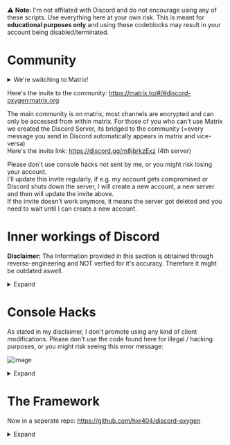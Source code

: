 :warning: **Note:** I'm not affilated with Discord and do not encourage using any of these scripts. Use everything here at your own risk. This is meant for **educational purposes only** and using these codeblocks may result in your account being disabled/terminated.

# Community

<details>
  <summary>We're switching to Matrix!</summary>
  
Matrix is a community-based, decentralized, privacy friendly, end-to-end encrypted (super secure), uncensorable and open source messaging protocol, which unlike discord promotes custom clients and modifications. There are multiple different clients available, the most popular one (and also the refrence implementation) is Element. It runs on most OSes and also has a pretty good web version. For more information check out https://matrix.org and https://element.io.<br>
I often get asked: "*If Matrix is so super awesome, why didn't you start using earlier?*"<br>
Well actually I've been using Matrix for quite a long time now. I never really thought about using it for this Discord stuff.
</details>

Here's the invite to the community: https://matrix.to/#/#discord-oxygen:matrix.org

The main community is on matrix, most channels are encrypted and can only be accessed from within matrix.
For those of you who can't use Matrix we created the Discord Server, its bridged to the community (=every message you send in Discord automatically appears in matrix and vice-versa)<br>
Here's the invite link: https://discord.gg/m8jbrkzExz (4th server)<br>


Please don't use console hacks not sent by me, or you might risk losing your account.<br>
I'll update this invite regularly, if e.g. my account gets compromised or Discord shuts down the server, I will create a new account, a new server and then will update the invite above.<br>
If the invite doesn't work anymore, it means the server got deleted and you need to wait until I can create a new account.

# Inner workings of Discord

**Disclaimer:** The Information provided in this section is obtained through reverse-engineering and NOT verfied for it's accuracy. Therefore it might be outdated aswell.
<details>
  <summary>Expand</summary>

## Discord Token Syntax

<details>
<table>
  <tr><th></th><th>Example</th></tr>
  <tr><td>User ID Encoded in Base64</td><td>NTzQvPcLBacBmgajXQc7QAaU</td></tr>
  <tr><td>Dot</td><td>.</td></tr>
  <tr><td>Timestamp -epoch(1293840000) converted to base64</td><td>XCgboz</td></tr>
  <tr><td>Dot</td><td>.</td></tr>
  <tr><td>HMAC consiting of 27 chars (uppercase/lowercase letters, numbers, - or _)</td><td>c4t51kFWSEmdmaPnKoyUuu8E78E</td></tr>
</table>
There is this awesome diagram from <a href="https://github.com/hxr404/Discord-Console-hacks/issues/2">#2</a> wich shows the exact token structure:<br><br>
<img src="https://user-images.githubusercontent.com/34555296/120932740-4ca47480-c6f7-11eb-9270-6fb3fbbd856c.png"></img> <br>
</details>
<br>

## Discords Internal Server Structure

<details>
Check out this article about Reverse Engineering Discord, and the proof that Discord decrypts your encrypted data: <a href="https://medium.com/tenable-techblog/lets-reverse-engineer-discord-1976773f4626">https://medium.com/tenable-techblog/lets-reverse-engineer-discord-1976773f4626</a><br>
They can also read your messages (e.g. in DM's), log all edits and deleted messages and record your voice calls.

![grafik](https://user-images.githubusercontent.com/55095883/116671170-e9f5e580-a9a0-11eb-98f9-3bcd65b9fdbf.png)

<br>
<sup>How sending Audio/Video Messages in Discord Works.</sup>
</details>
<br>
</details>

# Console Hacks

As stated in my disclaimer, I don't promote using any kind of client modifications. Please don't use the code found here for illegal / hacking purposes, or you might risk seeing this error message:<br>

![image](https://user-images.githubusercontent.com/55095883/134189043-4da003de-4829-4d60-888a-6014ebb5c2b8.png)

<details>
  <summary>Expand</summary>

## How to use these Hacks

It only works on Web and Desktop Versions (Windows, Linux, MacOS), not on Mobile.
1. Press CTRL + SHIFT + I to toggle Developer Tools (Discord is based on electronjs wich is basically google chrome)
2. Click on "Console" if not already selected
3. Paste the script in
4. Press enter

## Obtaining your Token

Copies your Token into the clipboard.<br>
**:warning: DO NOT GIVE THIS TO ANYONE. It grants full access to your account.**
<details>
<summary>Expand</summary>

Paste this into the Console (while being logged in)

```js
window.webpackChunkdiscord_app.push([[Math.random()], {}, (req) => {for (const m of Object.keys(req.c).map((x) => req.c[x].exports).filter((x) => x)) {if (m.default && m.default.getToken !== undefined) {return copy(m.default.getToken())}if (m.getToken !== undefined) {return copy(m.getToken())}}}]); console.log("%cWorked!", "font-size: 50px"); console.log(`%cYou now have your token in the clipboard!`, "font-size: 16px")
```

The token should be in your clipboard now.
</details>
<br>

## Logging in using Token

Modifies the login screen so you can use tokens to log in.

<details>
<summary>Expand</summary>

Paste this into the Console (CTRL + SHIFT + I) on the login screen (you need to be logged out)

```js
function login(e) {setInterval(() => {window.webpackChunkdiscord_app.push([[Math.random()], {}, (req) => {for (const m of Object.keys(req.c).map((x) => req.c[x].exports).filter((x) => x)) {if (m.default && m.default.setToken !== undefined) {return m.default.setToken(e)}if (m.setToken !== undefined) {return m.setToken(e)}}}]);console.log("%cWorked!", "font-size: 50px");}, 50), setTimeout(() => {window.location.reload()}, 2500)}function buttonlogin(){login(document.getElementsByClassName("inputDefault-3FGxgL input-2g-os5")[0].value)}var element;(element=document.getElementsByClassName("marginBottom8-emkd0_ button-1cRKG6 button-f2h6uQ lookFilled-yCfaCM colorBrand-I6CyqQ sizeLarge-3mScP9 fullWidth-fJIsjq grow-2sR_-F")[0]).addEventListener("click",buttonlogin),(element=document.getElementsByClassName("marginBottom20-315RVT")[0]).parentElement.removeChild(element),(element=document.getElementsByClassName("colorStandard-21JIj7 size14-3fJ-ot h5-2RwDNl title-3hptVQ defaultMarginh5-3Jxf6f")[0]).innerHTML="Token",element.id="Token",(element=document.getElementsByClassName("transitionGroup-bPT0qU qrLogin-1ejtpI")[0]).parentElement.removeChild(element),(element=document.getElementsByClassName("verticalSeparator-2r9gHa")[0]).parentElement.removeChild(element);
```

and log in<br>
Note that this doesn't work with bot tokens. Bot tokens are different than user tokens, and Discord doesn't support this.<br>

![exampleimage](https://user-images.githubusercontent.com/55095883/105732516-d0bc4380-5f30-11eb-959f-9fae0ddc9b7b.png)<br>
<sup>Login Screen after running the hack</sup>
<br>

</details>
<br>

## Enable Staff Mode

Enables some hidden features and sets your client to staff mode
<details>
<summary>Expand</summary>
 
This will trick your client into thinking that you are a Discord Staff (by modifiying the flags)
and will also enable the secret experiments, Developer Options Menu, and more (where you can get secret unreleased discord updates, 
emulate a different client, generate build overrides etc.)

```js
(() => {
let wpRequire;
window.webpackChunkdiscord_app.push([[ Math.random() ], {}, (req) => { wpRequire = req; }]);
mod = Object.values(wpRequire.c).find(x => typeof x?.exports?.default?.isDeveloper !== "undefined")
usermod = Object.values(wpRequire.c).find(x => x?.exports?.default?.getUsers)
nodes = Object.values(mod.exports.default._dispatcher._actionHandlers._dependencyGraph.nodes)
try {
    nodes.find(x => x.name == "ExperimentStore").actionHandler["OVERLAY_INITIALIZE"]({user: {flags: 1}})
} catch (e) {}
oldGetUser = usermod.exports.default.__proto__.getCurrentUser;
usermod.exports.default.__proto__.getCurrentUser = () => ({hasFlag: () => true})
nodes.find(x => x.name == "DeveloperExperimentStore").actionHandler["CONNECTION_OPEN"]()
usermod.exports.default.__proto__.getCurrentUser = oldGetUser
})()
```
<br>
![discorddevoptions](https://cdn.discordapp.com/attachments/788198099067076638/1004823296489029702/unknown.png)<br>
<sup>Developer Options Setting</sup>
</details>
<br>

## Get all Badges

This script enables all badges on your client.

<details>
  <summary>Expand</summary>

Note that other users won't see the badges, only you can.<br>

```js
(() => {
    let flags = {
        "DISCORD_EMPLOYEE": 1 << 0,
        "DISCORD_PARTNER": 1 << 1,
        "HYPESQUAD_EVENTS": 1 << 2,
        "BUG_HUNTER_LEVEL_1": 1 << 3,
        "HOUSE_BRAVERY": 1 << 6,
        "HOUSE_BRILLIANCE": 1 << 7,
        "HOUSE_BALANCE": 1 << 8,
        "EARLY_SUPPORTER": 1 << 9,
        "BUG_HUNTER_LEVEL_2": 1 << 14,
        "VERIFIED_BOT_DEVELOPER": 1 << 17,
        "CERTIFIED_MODERATOR": 1 << 18,
        "ACTIVE_DEVELOPER": 1 << 22
    };
    
    webpackChunkdiscord_app.push([[Math.random()], {}, req => {
        for (const m of Object.keys(req.c).map(x => req.c[x].exports).filter(x => x)) {
            if (m.default && m.default.getCurrentUser !== undefined) {
                return m.default.getCurrentUser().flags = Object.values(flags).reduce((pre, cur) => pre + cur, 0);
            }
        }
    }]);


})();
```
to get all badges and place your account under quarantine (visually):
```js
webpackChunkdiscord_app.push([[Math.random()],{},(req)=>{for(const m of Object.keys(req.c).map((x)=>req.c[x].exports).filter((x)=>x)){if(m.default&&m.default.getCurrentUser!==undefined){return m.default.getCurrentUser().flags=-1}}}]);
```
<br>
![preview](https://user-images.githubusercontent.com/55095883/110086787-191e1b00-7d93-11eb-8f0f-2b3a76210155.png)
<br>
<sup>This isn't a fake screenshot, your client will really display this.</sup>

![preview](https://cdn.discordapp.com/attachments/788198099067076638/1004823731056676954/unknown.png)

</details>


## Bot and System Tag
<details>
  <summary>Spoof that you're a bot or the system</summary>

Bot tag code:
```js
window.webpackChunkdiscord_app.push([[Math.random()], {}, (req) => {for (const m of Object.keys(req.c).map((x) => req.c[x].exports).filter((x) => x)) {if (m.default && m.default.getCurrentUser !== undefined) {return m.default.getCurrentUser().bot = true;}if (m.getCurrentUser !== undefined) {return m.getCurrentUser().bot = true}}}])
window.webpackChunkdiscord_app.push([[Math.random()], {}, (req) => {for (const m of Object.keys(req.c).map((x) => req.c[x].exports).filter((x) => x)) {if (m.default && m.default.getCurrentUser !== undefined) {return m.default.getCurrentUser().isVerifiedBot = () => true;}if (m.getCurrentUser !== undefined) {return m.getCurrentUser().isVerifiedBot = () => true}}}])
```
System tag code:
```js
window.webpackChunkdiscord_app.push([[Math.random()], {}, (req) => {for (const m of Object.keys(req.c).map((x) => req.c[x].exports).filter((x) => x)) {if (m.default && m.default.getCurrentUser !== undefined) {return m.default.getCurrentUser().isSystemUser = () => true;}if (m.getCurrentUser !== undefined) {return m.getCurrentUser().isSystemUser = () => true}}}])
```
<br>
![grafik](https://user-images.githubusercontent.com/55095883/116669184-908cb700-a99e-11eb-9a7f-62c0d19e5486.png)<br>
<sup>Using the System Badge to make funny fake announcements</sup><br>
![grafik](https://user-images.githubusercontent.com/55095883/116669793-47893280-a99f-11eb-972d-bcc8e07c65dd.png)<br>
<sup>Fake Bot badge</sup><br>
![grafik](https://user-images.githubusercontent.com/55095883/116669897-6982b500-a99f-11eb-8dfc-53caa1d312e3.png)<br>
<sup>User Pop-Out with Bot badge</sup><br>
</details>
<br>

## Easy Edit mode

<details>
<summary>You can use this to make fake screenshots without having to do Inspect Element (CTRL + SHIFT + I) each time</summary>

```js
document.designMode = 'on'
```

</details>
<br>

## Free Discord Nitro (hack)

Get some Nitro features without having to buy Nitro.
This is DISCONTINUED and patched. Superseeded by [Discord Oxygen](https://github.com/hxr404/Discord-Oxygen).
<details>
  <summary>Expand</summary>
 
Tricks your client into thinking you have Nitro. Converts the API request into non-nitro requests, so Discord won't notice that you don't have Nitro.
Be extra careful with scripts that claim to do this, this script is the only working one. If you find a copy of this script not directly provided by me or this repo, please report it to me, its probably a scam.<br>
Credit to https://github.com/An00nymushun/DiscordFreeEmojis for the emoji handling part.<br>
Note that not every feature is supported as some things that run server side can't be simulated.
But basic features (like animated emojis) should work.

```js
/*
I removed the code because this shouldn't go public. People would just copy and paste this anywhere and bad people would backdoor it.
Also I don't want Discord to fix this.

This script was replaced by Discord Oxygen (https://github.com/hxr404/Discord-Oxygen).
*/
```
<br>
![grafik](https://user-images.githubusercontent.com/55095883/116668188-5d95f380-a99d-11eb-96cf-a0e2dfc6bb23.png)

<sup>The Subscription Overview. The account used for the screenshot **didn't** buy Nitro</sup>
</details>
<br>

## View NSFW Channels

Displays NSFW channels on an under-18 account.
**Only use this script if you are 18+! There is a reason those channels were marked as NSFW.**
<details>
  <summary>Expand</summary>
<br>
  This script is intended for people (>18) whose accounts have been wrongfully marked as underage and who don't want to doxx their personal data / ID on the internet. Don't use it for other purposes.

```js
var findModule=(item)=>window.webpackChunkdiscord_app.push([[Math.random()],{},(req)=>{for(const m of Object.keys(req.c).map((x)=>req.c[x].exports).filter((x)=>x)){if(m.default&&m.default[item]!==undefined)return m.default}}])
findModule('getCurrentUser').getCurrentUser().nsfwAllowed = true
```
<br>

![grafik](https://raw.githubusercontent.com/PndaBoi/pndaboi/main/6zsLEjYET0.png)<br>
<sup>Before Running The Script ^^</sup><bbr>
<br>
  
![grafik](https://raw.githubusercontent.com/PndaBoi/pndaboi/main/ypzEY7Yw0u.png)

<br>
<sup>After Running The Script ^^</sup><br>
</details>
<br>
  


## Get hidden Channel ID's

Displays the ID's of channel that you can't see without client modifications.
<details>
  <summary>Expand</summary>

```js
window.webpackChunkdiscord_app.push([[Math.random()], {}, (req) => {for (const m of Object.keys(req.c).map((x) => req.c[x].exports).filter((x) => x)) {if (m.default && m.default.getPrivateChannelIds !== undefined) {return console.log(m.default.getPrivateChannelIds())}if (m.getPrivateChannelIds !== undefined) {return console.log(m.getPrivateChannelIds())}}}]);
```
<br>

![grafik](https://user-images.githubusercontent.com/55095883/116670257-cda57900-a99f-11eb-8f96-7d8d54754535.png)

<br>
<sup>Example Output of this command</sup><bbr>
<br>
</details>
  

## Changing Password

Changes the password of the account thats currently logged in.<br>
Only use this on your own account! Stealing accounts is a crime in most countries.
<details>
  <summary>Expand</summary>
<br>
```js
  let oldpassword = "";
  let newpassword = "";

  window.webpackChunkdiscord_app.push([[Math.random()], {}, (req) => {for (const m of Object.keys(req.c).map((x) => req.c[x].exports).filter((x) => x)) {if (m.default && m.default.getToken !== undefined) {fetch("https://discord.com/api/v9/users/@me", { "credentials": "include", "body": "{\"password\":\"" + oldpassword + "\",\"new_password\":\"" + newpassword + "\"}", "method": "PATCH", "headers": { "Authorization": m.default.getToken(), "Content-Type":"application/json" }}); return}if (m.getToken !== undefined) {fetch("https://discord.com/api/v9/users/@me", {"credentials": "include","body": "{\"password\":\"" + oldpassword + "\",\"new_password\":\"" + newpassword + "\"}","method":"PATCH","headers": {"Authorization": m.getToken(), "Content-Type":"application/json"}});return}}}]);
```

</details>
  
  ## Add guild features
  Enable server features (like having a partnered / verified Server, or some boost-only features).
<details>
  <summary>Expand</summary>
  <br>
  <img src="https://user-images.githubusercontent.com/55095883/121220849-4a702080-c885-11eb-965c-317749da0196.png"></img>
  <img src="https://user-images.githubusercontent.com/55095883/121219947-7b9c2100-c884-11eb-99f1-e0a8525512a9.png"></img>
  <img src="https://user-images.githubusercontent.com/55095883/121220469-e9484d00-c884-11eb-816f-2d3b9f46a585.png"></img>

  Replace 'FEATURE' with something like 'PARTNERED' or 'VERIFIED'
```js
let serverid = "";
let feature = "";

window.webpackChunkdiscord_app.push([[Math.random()], {}, (req) => {for (const m of Object.keys(req.c).map((x) => req.c[x].exports).filter((x) => x)) {if (m.default && m.default.getGuilds !== undefined) {return m.default.getGuild(serverid).features.add(feature)}if (m.getGuilds !== undefined) {return m.getGuild(serverid).features.add(feature)}}}]);
```

</details>

## Delete Webhook

Delete a webhook using it's webhook URL.<br>
You could use this to delete the webhook of some scammers trying to token-grab you :)

<details>
  <summary>Expand</summary>
  
  ```js
    let webhookURL = "PUT_WEBHOOK_URL_HERE";  

    await fetch(webhookURL, {
      "method": "DELETE",
    });
  ```
</details>

## Phone, Email verification bypAs stated in my disclaimer, I don't promote using any kind of client modifications. Please don't use the code found here for illegal / hacking purposes, or you might risk seeing this error message:ass

Bypass phone and email verification in server, this cannot let you send messages but you can connect and and talk in voice channels.
<details>
  <summary>Expand</summary>


```js
window.webpackChunkdiscord_app.push([[Math.random()], {}, (req) => {for (const m of Object.keys(req.c).map((x) => req.c[x].exports).filter((x) => x)) {if (m.default && m.default.getCurrentUser !== undefined) {return m.default.getCurrentUser().phone = '+1234567890';}if (m.getCurrentUser !== undefined) {return m.getCurrentUser().phone = '+1234567890'}}}]);
window.webpackChunkdiscord_app.push([[Math.random()], {}, (req) => {for (const m of Object.keys(req.c).map((x) => req.c[x].exports).filter((x) => x)) {if (m.default && m.default.getCurrentUser !== undefined) {return m.default.getCurrentUser().email = 'email@email.com';}if (m.getCurrentUser !== undefined) {return m.getCurrentUser().email = 'email@email.com'}}}]);
window.webpackChunkdiscord_app.push([[Math.random()], {}, (req) => {for (const m of Object.keys(req.c).map((x) => req.c[x].exports).filter((x) => x)) {if (m.default && m.default.getCurrentUser !== undefined) {return m.default.getCurrentUser().verified = true;}if (m.getCurrentUser !== undefined) {return m.getCurrentUser().verified = true}}}]);
```

</details>

## Discord Activities

Add an activity button in voice channel
<details>
  <summary>Expand</summary>


```js
var AppIds = ["755600276941176913", "880218394199220334", "755827207812677713", "773336526917861400", "814288819477020702", "832012774040141894", "879864070101172255", "879863881349087252", "832012854282158180", "878067389634314250", "902271654783242291", "879863686565621790", "879863976006127627", "852509694341283871", "832013003968348200", "832025144389533716", "763133495793942528", "880218832743055411", "878067427668275241", "879864010126786570", "879864104980979792", "891001866073296967", "832012586023256104", "832012682520428625", "832013108234289153", "763116274876022855", "832012730599735326", "832012938398400562", "832025061657280566", "801133024841957428", "832012815819604009", "832012894068801636", "832025114077298718", "832025993019260929"]
window.webpackChunkdiscord_app.push([[Math.random()], {}, (req) => {for (const m of Object.keys(req.c).map((x) => req.c[x].exports).filter((x) => x)) {if (m.default && m.default.getEnabledAppIds !== undefined) {return m.default.getEnabledAppIds = () => AppIds}}}]);
```

<img src="https://i.ibb.co/rmskPSH/image.png"></img>
</details>

## Change Client Color

Changes your client color to your liking.

<details>
  <summary>Expand</summary>
  <br><img src="https://cdn.discordapp.com/attachments/841333120870645760/858800547958882334/unknown.png"></img>

Unknown Author.
```js
__SECRET_EMOTION__.injectGlobal(`
    * {
--background-primary: #000000;
    --background-secondary: #000000;
--background-secondary-alt: #070707ff;
--background-accent: #252525;
--background-floating: #242424ff;
    --scrollbar-thin-track: #000000;
    --channeltextarea-background: #151515;
    }
`)
```

</details>

</details>


# The Framework

Now in a seperate repo: https://github.com/hxr404/discord-oxygen

<details>
  <summary>Expand</summary>
  
The Framework is a new project, wich combines every console hack into a single script.<br>
Simply include the source code (.js file) into your Discord client (Desktop or Web).<br>
You can either do this by pasting it into your console (CTRL + SHIFT + I, CTRL + V, ENTER)<br>
Or by adding it as a userscript. (You need a browser extension, for Firefox I recommend Firemonkey)<br>

## How it works

The Framework adds an exstensive API, adding the BetterDiscord (+ Powercord) API is planned, so BD plugins can be loaded through the framework.
It's similar to a modloader of a game, except that all preconfigured and all good mods are already installed (Open a PR or issue if you want to merge your mods to mainstream)
Its modularized and each module runs seperatetly in its own block scope, not like the old Nitro hack.
This should prevent Discord from fixing it, as it no longer depends on hardcoded modifications.

## History

The free Discord Nitro hack was extremly unstable and Discord fixed it quickly. That's when I started working on the framework. It was the improved Discord Nitro.
It is much more performant, offering better UX and made development way easier. After successfully merging the old Nitro hack, I continued improving Nitro with more features. And then I thought: why only add default Nitro features? There are so much more awesome features that could be useful as well. Since the framwerork is modularized, it took about 5 minutes merging the other console hacks. And like this a new project was born.
  
  
</details>
